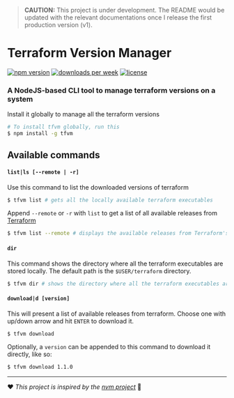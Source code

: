 > **CAUTION:** This project is under development. The README would be updated with the relevant documentations once I release the first production version (v1).

# Terraform Version Manager

[![npm version](https://img.shields.io/npm/v/tfvm?color=blue&label=version&style=flat-square)](https://www.npmjs.com/package/tfvm) [![downloads per week](https://img.shields.io/npm/dw/tfvm)](https://www.npmjs.com/package/tfvm) [![license](https://img.shields.io/npm/l/tfvm?color=lightblue)](https://www.npmjs.com/package/tfvm)
### A NodeJS-based CLI tool to manage terraform versions on a system

Install it globally to manage all the terraform versions

```sh
# To install tfvm globally, run this
$ npm install -g tfvm
```
## Available commands

#### `list|ls [--remote | -r]`
Use this command to list the downloaded versions of terraform
```sh
$ tfvm list # gets all the locally available terraform executables
```

Append `--remote` or `-r` with `list` to get a list of all available releases from [Terraform](https://releases.hashicorp.com/terraform")
```sh
$ tfvm list --remote # displays the available releases from Terraform's website
```

#### `dir`
This command shows the directory where all the terraform executables are stored locally. The default path is the `$USER/terraform` directory.
```sh
$ tfvm dir # shows the directory where all the terraform executables are stored
```

#### `download|d [version]`
This will present a list of available releases from terraform. Choose one with up/down arrow and hit `ENTER` to download it.
```sh
$ tfvm download
``` 
Optionally, a `version` can be appended to this command to download it directly, like so:
```sh
$ tfvm download 1.1.0
```

---

:heart: _This project is inspired by the [nvm project](https://github.com/nvm-sh/nvm)_ :pray:
